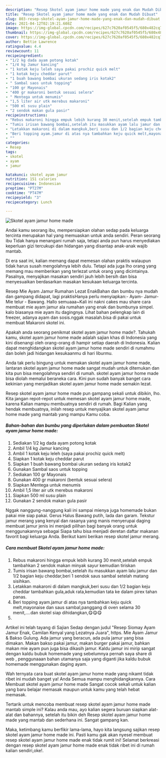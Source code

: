 ```yaml
---
description: "Resep Skotel ayam jamur home made yang enak dan Mudah Dibuat"
title: "Resep Skotel ayam jamur home made yang enak dan Mudah Dibuat"
slug: 803-resep-skotel-ayam-jamur-home-made-yang-enak-dan-mudah-dibuat
date: 2021-04-12T02:19:21.608Z
image: https://img-global.cpcdn.com/recipes/627c7620af0545f5/680x482cq70/skotel-ayam-jamur-home-made-foto-resep-utama.jpg
thumbnail: https://img-global.cpcdn.com/recipes/627c7620af0545f5/680x482cq70/skotel-ayam-jamur-home-made-foto-resep-utama.jpg
cover: https://img-global.cpcdn.com/recipes/627c7620af0545f5/680x482cq70/skotel-ayam-jamur-home-made-foto-resep-utama.jpg
author: Bettie Lawrence
ratingvalue: 4.4
reviewcount: 11
recipeingredient:
- "1/2 kg dada ayam potong kotak"
- "1/4 kg Jamur kancing"
- "1 kotak keju leleh saya pakai prochiz quick melt"
- "1 kotak keju cheddar parut"
- "1 buah bawang bombai ukuran sedang iris kotak2"
- " Sambal saos untuk topping"
- "100 gr Mayonais"
- "400 gr makaroni bentuk sesuai selera"
- " Mentega untuk menumis"
- "1,5 liter air utk merebus makaroni"
- "500 ml susu plain"
- "2 sendok makan gula pasir"
recipeinstructions:
- "Rebus makaroni hingga empuk lebih kurang 30 menit,setelah empuk tambahkan 2 sendok makan minyak sayur kemudian tiriskan"
- "Tumis irisan bawang bombai,setelah itu masukkan ayam lalu jamur dan 1/2 bagian keju cheddar,beri 1 sendok saus sambal setelah matang sisihkan."
- "Letakkan makaroni di dalam mangkuk,beri susu dan 1/2 bagian keju cheddar tambahkan gula,aduk rata,kemudian tata ke dalam pirex tahan panas."
- "Beri topping ayam.jamur di atas nya tambahkan keju quick melt,mayonaise dan saus sambal,panggang di oven selama 30 menit,....dan skotel siap dihidangkan,😋😋😋"
- ""
categories:
- Resep
tags:
- skotel
- ayam
- jamur

katakunci: skotel ayam jamur 
nutrition: 151 calories
recipecuisine: Indonesian
preptime: "PT27M"
cooktime: "PT47M"
recipeyield: "3"
recipecategory: Lunch

---
```



![Skotel ayam jamur home made](https://img-global.cpcdn.com/recipes/627c7620af0545f5/680x482cq70/skotel-ayam-jamur-home-made-foto-resep-utama.jpg)

Andai kamu seorang ibu, mempersiapkan olahan sedap pada keluarga tercinta merupakan hal yang memuaskan untuk anda sendiri. Peran seorang ibu Tidak hanya menangani rumah saja, tetapi anda pun harus menyediakan keperluan gizi tercukupi dan hidangan yang disantap anak-anak wajib mantab.

Di era  saat ini, kalian memang dapat memesan olahan praktis walaupun tidak harus susah mengolahnya lebih dulu. Tetapi ada juga lho orang yang memang mau memberikan yang terlezat untuk orang yang dicintainya. Pasalnya, menyajikan masakan sendiri jauh lebih bersih dan bisa menyesuaikan berdasarkan masakan kesukaan keluarga tercinta. 

Resep Mie Ayam Jamur Rumahan Lezat EnakBahan dan bumbu nya mudah dan gampang didapat, lagi praktisHanya perlu menyiapkan:- Ayam- Jamur- Mie telur - Bawang. Hallo semuaaa~Kali ini nakni cakes mau share cara membuat mie ayam jamur ala rumahan yang enak dan bumbunya simpel. kalo biasanya mie ayam itu dagingnya. Lihat bahan pelengkap lain di freezer, adanya ayam dan sosis.nggak masalah.bisa di pakai untuk membuat Makaroni skotel ini.

Apakah anda seorang penikmat skotel ayam jamur home made?. Tahukah kamu, skotel ayam jamur home made adalah sajian khas di Indonesia yang kini disenangi oleh orang-orang di hampir setiap daerah di Indonesia. Kalian dapat menghidangkan skotel ayam jamur home made sendiri di rumahmu dan boleh jadi hidangan kesukaanmu di hari liburmu.

Anda tak perlu bingung untuk memakan skotel ayam jamur home made, lantaran skotel ayam jamur home made sangat mudah untuk ditemukan dan kita pun bisa mengolahnya sendiri di rumah. skotel ayam jamur home made bisa diolah memalui beraneka cara. Kini pun sudah banyak banget cara kekinian yang menjadikan skotel ayam jamur home made semakin lezat.

Resep skotel ayam jamur home made pun gampang sekali untuk dibikin, lho. Kita jangan repot-repot untuk memesan skotel ayam jamur home made, karena Kalian mampu membuatnya sendiri di rumah. Bagi Kalian yang hendak membuatnya, inilah resep untuk menyajikan skotel ayam jamur home made yang mantab yang mampu Kamu coba.

<!--inarticleads1-->

##### Bahan-bahan dan bumbu yang diperlukan dalam pembuatan Skotel ayam jamur home made:

1. Sediakan 1/2 kg dada ayam potong kotak
1. Ambil 1/4 kg Jamur kancing
1. Ambil 1 kotak keju leleh (saya pakai prochiz quick melt)
1. Siapkan 1 kotak keju cheddar parut
1. Siapkan 1 buah bawang bombai ukuran sedang iris kotak2
1. Gunakan  Sambal saos untuk topping
1. Sediakan 100 gr Mayonais
1. Gunakan 400 gr makaroni (bentuk sesuai selera)
1. Siapkan  Mentega untuk menumis
1. Ambil 1,5 liter air utk merebus makaroni
1. Siapkan 500 ml susu plain
1. Gunakan 2 sendok makan gula pasir


Nggak nanggung-nanggung kali ini sampai mienya juga homemade bukan pakai mie siap pakai. Gerus Halus Bawang putih, lada dan garam. Tekstur jamur merang yang kenyal dan rasanya yang manis menyerupai daging membuat jamur jenis ini menjadi pilihan bagi banyak orang untuk menggunakannya sebagai Siapa tahu bisa menjadi deretan daftar makanan favorit bagi keluarga Anda. Berikut kami berikan resep skotel jamur merang. 

<!--inarticleads2-->

##### Cara membuat Skotel ayam jamur home made:

1. Rebus makaroni hingga empuk lebih kurang 30 menit,setelah empuk tambahkan 2 sendok makan minyak sayur kemudian tiriskan
1. Tumis irisan bawang bombai,setelah itu masukkan ayam lalu jamur dan 1/2 bagian keju cheddar,beri 1 sendok saus sambal setelah matang sisihkan.
1. Letakkan makaroni di dalam mangkuk,beri susu dan 1/2 bagian keju cheddar tambahkan gula,aduk rata,kemudian tata ke dalam pirex tahan panas.
1. Beri topping ayam.jamur di atas nya tambahkan keju quick melt,mayonaise dan saus sambal,panggang di oven selama 30 menit,....dan skotel siap dihidangkan,😋😋😋
1. 


Artikel ini telah tayang di Sajian Sedap dengan judul &#34;Resep Siomay Ayam Jamur Enak, Camilan Kenyal yang Lezatnya Juara&#34;, https. Mie Ayam Jamur &amp; Bakso Gulung. Ada jamur yang beracun, ada pula jamur yang bisa dimakan. Makan bakso pakai jamur, makan burger pakai jamur, bahkan makan mie ayam pun juga bisa dikasih jamur. Kaldu jamur ini mirip sangat dengan kaldu bubuk homemade yang sebelumnya pernah saya share di web , penggunaaan bahan utamanya saja yang diganti jika kaldu bubuk homemade menggunakan daging ayam. 

Wah ternyata cara buat skotel ayam jamur home made yang nikamt tidak ribet ini mudah banget ya! Anda Semua mampu menghidangkannya. Cara Membuat skotel ayam jamur home made Sangat cocok sekali untuk kalian yang baru belajar memasak maupun untuk kamu yang telah hebat memasak.

Tertarik untuk mencoba membuat resep skotel ayam jamur home made mantab simple ini? Kalau anda mau, ayo kalian segera buruan siapkan alat-alat dan bahannya, setelah itu bikin deh Resep skotel ayam jamur home made yang mantab dan sederhana ini. Sangat gampang kan. 

Maka, ketimbang kamu berfikir lama-lama, hayo kita langsung sajikan resep skotel ayam jamur home made ini. Pasti kamu gak akan nyesel membuat resep skotel ayam jamur home made enak tidak rumit ini! Selamat berkreasi dengan resep skotel ayam jamur home made enak tidak ribet ini di rumah kalian sendiri,oke!.

